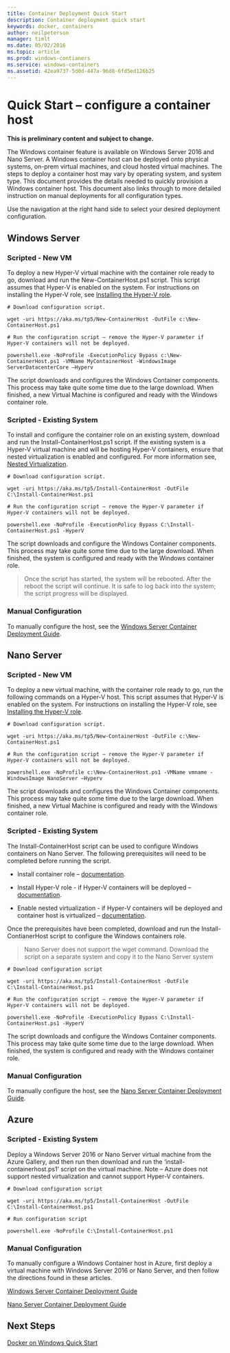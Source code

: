 ```yaml
---
title: Container Deployment Quick Start
description: Container deployment quick start
keywords: docker, containers
author: neilpeterson
manager: timlt
ms.date: 05/02/2016
ms.topic: article
ms.prod: windows-contianers
ms.service: windows-containers
ms.assetid: 42ea9737-5d0d-447a-96d8-6fd5ed126b25
---
```


# Quick Start – configure a container host

**This is preliminary content and subject to change.** 

The Windows container feature is available on Windows Server 2016 and Nano Server. A Windows container host can be deployed onto physical systems, on-prem virtual machines, and cloud hosted virtual machines. The steps to deploy a container host may vary by operating system, and system type. This document provides the details needed to quickly provision a Windows container host. This document also links through to more detailed instruction on manual deployments for all configuration types.

Use the navigation at the right hand side to select your desired deployment configuration.

## Windows Server

### Scripted - New VM <!--1-->

To deploy a new Hyper-V virtual machine with the container role ready to go, download and run the New-ContainerHost.ps1 script. This script assumes that Hyper-V is enabled on the system. For instructions on installing the Hyper-V role, see [Installing the Hyper-V role](https://technet.microsoft.com/en-US/library/mt126155.aspx).


```none
# Download configuration script.

wget -uri https://aka.ms/tp5/New-ContainerHost -OutFile c:\New-ContainerHost.ps1

# Run the configuration script – remove the Hyper-V parameter if Hyper-V containers will not be deployed.

powershell.exe -NoProfile -ExecutionPolicy Bypass c:\New-ContainerHost.ps1 -VMName MyContainerHost -WindowsImage ServerDatacenterCore –Hyperv
```
The script downloads and configures the Windows Container components. This process may take quite some time due to the large download. When finished, a new Virtual Machine is configured and ready with the Windows container role.

### Scripted - Existing System <!--1-->

To install and configure the container role on an existing system, download and run the Install-ContainerHost.ps1 script. If the existing system is a Hyper-V virtual machine and will be hosting Hyper-V containers, ensure that nested virtualization is enabled and configured. For more information see, [Nested Virtualization](https://msdn.microsoft.com/virtualization/hyperv_on_windows/windows_welcome).

```none
# Download configuration script.

wget -uri https://aka.ms/tp5/Install-ContainerHost -OutFile C:\Install-ContainerHost.ps1

# Run the configuration script – remove the Hyper-V parameter if Hyper-V containers will not be deployed.

powershell.exe -NoProfile -ExecutionPolicy Bypass C:\Install-ContainerHost.ps1 -HyperV
```

The script downloads and configure the Windows Container components. This process may take quite some time due to the large download. When finished, the system is configured and ready with the Windows container role.

> Once the script has started, the system will be rebooted. After the reboot the script will continue. It is safe to log back into the system; the script progress will be displayed.

### Manual Configuration <!--2-->

To manually configure the host, see the [Windows Server Container Deployment Guide](../deployment/deployment.md).

## Nano Server

### Scripted - New VM <!--2-->

To deploy a new virtual machine, with the container role ready to go, run the following commands on a Hyper-V host. This script assumes that Hyper-V is enabled on the system. For instructions on installing the Hyper-V role, see [Installing the Hyper-V role](https://technet.microsoft.com/en-US/library/mt126155.aspx).


```none
# Download configuration script.

wget -uri https://aka.ms/tp5/New-ContainerHost -OutFile c:\New-ContainerHost.ps1

# Run the configuration script – remove the Hyper-V parameter if Hyper-V containers will not be deployed.

powershell.exe -NoProfile c:\New-ContainerHost.ps1 -VMName vmname -WindowsImage NanoServer –Hyperv
```

The script downloads and configures the Windows Container components. This process may take quite some time due to the large download. When finished, a new Virtual Machine is configured and ready with the Windows container role.

### Scripted - Existing System <!--2-->

The Install-ContainerHost script can be used to configure Windows containers on Nano Server. The following prerequisites will need to be completed before running the script.

- Install container role – [documentation]( https://msdn.microsoft.com/en-us/virtualization/windowscontainers/deployment/deployment_nano#-a-name-nano-a-deploy-nano-server).

- Install Hyper-V role - if Hyper-V containers will be deployed – [documentation](https://msdn.microsoft.com/en-us/virtualization/windowscontainers/deployment/deployment_nano#-a-name-hypv-a-enable-the-hyper-v-role).

- Enable nested virtualization - if Hyper-V containers will be deployed and container host is virtualized – [documentation](https://msdn.microsoft.com/en-us/virtualization/windowscontainers/deployment/deployment_nano#-a-name-nest-a-nested-virtualization).

Once the prerequisites have been completed, download and run the Install-ContianerHost script to configure the Windows containers role.

> Nano Server does not support the wget command. Download the script on a separate system and copy it to the Nano Server system

```none
# Download configuration script

wget -uri https://aka.ms/tp5/Install-ContainerHost -OutFile C:\Install-ContainerHost.ps1

# Run the configuration script – remove the Hyper-V parameter if Hyper-V containers will not be deployed.

powershell.exe -NoProfile -ExecutionPolicy Bypass C:\Install-ContainerHost.ps1 -HyperV
```

The script downloads and configure the Windows Container components. This process may take quite some time due to the large download. When finished, the system is configured and ready with the Windows container role.

### Manual Configuration <!--3-->

To manually configure the host, see the [Nano Server Container Deployment Guide](../deployment/deployment_nano.md).

## Azure

### Scripted - Existing System <!--3-->

Deploy a Windows Server 2016 or Nano Server virtual machine from the Azure Gallery, and then run then download and run the ‘install-containerhost.ps1’ script on the virtual machine. Note – Azure does not support nested virtualization and cannot support Hyper-V containers.

```none
# Download configuration script

wget -uri https://aka.ms/tp5/Install-ContainerHost -OutFile C:\Install-ContainerHost.ps1

# Run configuration script

powershell.exe -NoProfile C:\Install-ContainerHost.ps1
```

### Manual Configuration <!--1-->

To manually configure a Windows Container host in Azure, first deploy a virtual machine with Windows Server 2016 or Nano Server, and then follow the directions found in these articles.

[Windows Server Container Deployment Guide](../deployment/deployment.md)

[Nano Server Container Deployment Guide](../deployment/deployment_nano.md)

## Next Steps

[Docker on Windows Quick Start](./manage_docker.md)
